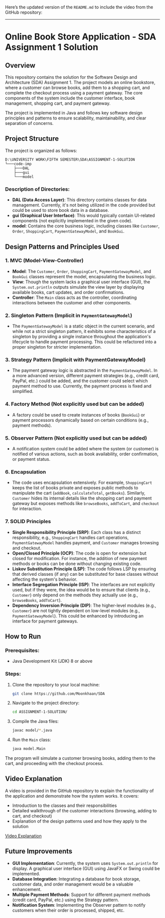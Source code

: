 Here’s the updated version of the `README.md` to include the video from the GitHub repository:

---

# Online Book Store Application - SDA Assignment 1 Solution

## Overview

This repository contains the solution for the Software Design and Architecture (SDA) Assignment 1. The project models an online bookstore, where a customer can browse books, add them to a shopping cart, and complete the checkout process using a payment gateway. The core components of the system include the customer interface, book management, shopping cart, and payment gateway.

The project is implemented in Java and follows key software design principles and patterns to ensure scalability, maintainability, and clear separation of concerns.

## Project Structure

The project is organized as follows:

```
D:\UNIVERSITY WORK\FIFTH SEMESTER\SDA\ASSIGNMENT-1-SOLUTION
└───code-imp
    ├───DAL
    ├───gui
    └───model
```

### Description of Directories:
- **DAL (Data Access Layer)**: This directory contains classes for data management. Currently, it's not being utilized in the code provided but could be used to store book data in a database.
- **gui (Graphical User Interface)**: This would typically contain UI-related components (not explicitly implemented in the given code).
- **model**: Contains the core business logic, including classes like `Customer`, `Order`, `ShoppingCart`, `PaymentGatewayModel`, and `BookGui`.

## Design Patterns and Principles Used

### 1. **MVC (Model-View-Controller)**
   - **Model**: The `Customer`, `Order`, `ShoppingCart`, `PaymentGatewayModel`, and `BookGui` classes represent the model, encapsulating the business logic.
   - **View**: Though the system lacks a graphical user interface (GUI), the `System.out.println` outputs simulate the view layer by displaying available books, cart updates, and order confirmations.
   - **Controller**: The `Main` class acts as the controller, coordinating interactions between the customer and other components.

### 2. **Singleton Pattern** (Implicit in `PaymentGatewayModel`)
   - The `PaymentGatewayModel` is a static object in the current scenario, and while not a strict singleton pattern, it exhibits some characteristics of a singleton by providing a single instance throughout the application's lifecycle to handle payment processing. This could be refactored into a proper singleton for stricter implementation.

### 3. **Strategy Pattern** (Implicit with PaymentGatewayModel)
   - The payment gateway logic is abstracted in the `PaymentGatewayModel`. In a more advanced version, different payment strategies (e.g., credit card, PayPal, etc.) could be added, and the customer could select which payment method to use. Currently, the payment process is fixed and simplified.

### 4. **Factory Method** (Not explicitly used but can be added)
   - A factory could be used to create instances of books (`BookGui`) or payment processors dynamically based on certain conditions (e.g., payment methods).

### 5. **Observer Pattern** (Not explicitly used but can be added)
   - A notification system could be added where the system (or customer) is notified of various actions, such as book availability, order confirmation, or payment status.

### 6. **Encapsulation**
   - The code uses encapsulation extensively. For example, `ShoppingCart` keeps the list of books private and exposes public methods to manipulate the cart (`addBook`, `calculateTotal`, `getBooks`). Similarly, `Customer` hides its internal details like the shopping cart and payment gateway but exposes methods like `browseBooks`, `addToCart`, and `checkout` for interaction.

### 7. **SOLID Principles**
   - **Single Responsibility Principle (SRP)**: Each class has a distinct responsibility, e.g., `ShoppingCart` handles cart operations, `PaymentGatewayModel` handles payment, and `Customer` manages browsing and checkout.
   - **Open/Closed Principle (OCP)**: The code is open for extension but closed for modification. For instance, the addition of new payment methods or books can be done without changing existing code.
   - **Liskov Substitution Principle (LSP)**: The code follows LSP by ensuring that derived classes (if any) can be substituted for base classes without affecting the system's behavior.
   - **Interface Segregation Principle (ISP)**: The interfaces are not explicitly used, but if they were, the idea would be to ensure that clients (e.g., `Customer`) only depend on the methods they actually use (e.g., `browseBooks`, `addToCart`).
   - **Dependency Inversion Principle (DIP)**: The higher-level modules (e.g., `Customer`) are not tightly dependent on low-level modules (e.g., `PaymentGatewayModel`). This could be enhanced by introducing an interface for payment gateways.

## How to Run

### Prerequisites:
- Java Development Kit (JDK) 8 or above

### Steps:
1. Clone the repository to your local machine:
   ```bash
   git clone https://github.com/Moonkhaan/SDA
   ```
2. Navigate to the project directory:
   ```bash
   cd ASSIGNMENT-1-SOLUTION/
   ```
3. Compile the Java files:
   ```bash
   javac model/*.java
   ```
4. Run the `Main` class:
   ```bash
   java model.Main
   ```

The program will simulate a customer browsing books, adding them to the cart, and proceeding with the checkout process.

## Video Explanation

A video is provided in the GitHub repository to explain the functionality of the application and demonstrate how the system works. It covers:
- Introduction to the classes and their responsibilities
- Detailed walkthrough of the customer interactions (browsing, adding to cart, and checkout)
- Explanation of the design patterns used and how they apply to the solution

[Video Explanation](./labassignment.mp4)

## Future Improvements

- **GUI Implementation**: Currently, the system uses `System.out.println` for display. A graphical user interface (GUI) using JavaFX or Swing could be implemented.
- **Database Integration**: Integrating a database for book storage, customer data, and order management would be a valuable enhancement.
- **Multiple Payment Methods**: Support for different payment methods (credit card, PayPal, etc.) using the Strategy pattern.
- **Notification System**: Implementing the Observer pattern to notify customers when their order is processed, shipped, etc.
